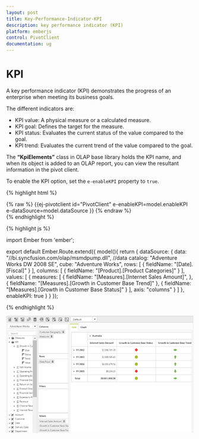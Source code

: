 ```yaml
---
layout: post
title: Key-Performance-Indicator-KPI
description: key performance indicator (KPI)
platform: emberjs
control: PivotClient
documentation: ug
---
```


# KPI

A key performance indicator (KPI) demonstrates the progress of an enterprise when meeting its business goals.

The different indicators are:

* KPI value: A physical measure or a calculated measure.
* KPI goal: Defines the target for the measure.
* KPI status: Evaluates the current status of the value compared to the goal.
* KPI trend: Evaluates the current trend of the value compared to the goal.

The **“KpiElements”** class in OLAP base library holds the KPI name, and when its object is added to an OLAP report, you can view the resultant information in the pivot client.

To enable the KPI option, set the `e-enableKPI` property to `true`.

{% highlight html %}
	<div class="e-control">
	{% raw %}
	{{ej-pivotclient id="PivotClient" e-enableKPI=model.enableKPI e-dataSource=model.dataSource }}
	{% endraw %}
	</div>
{% endhighlight %}

{% highlight js %}

import Ember from 'ember';

export default Ember.Route.extend({
   model(){
    return {
            dataSource: {
                                data: "//bi.syncfusion.com/olap/msmdpump.dll", //data
                                catalog: "Adventure Works DW 2008 SE",
                                cube: "Adventure Works",
                                rows: [
                                    {
                                        fieldName: "[Date].[Fiscal]"
                                    }
                                ],
                                columns: [
                                    {
                                        fieldName: "[Product].[Product Categories]"
                                    }
                                ],
                                values: [
                                    {
                                        measures: [
                                            {
                                                fieldName: "[Measures].[Internet Sales Amount]",
                                            },
                                            {
                                                fieldName: "[Measures].[Growth in Customer Base Trend]"
                                            }, 
                                            {
                                                fieldName: "[Measures].[Growth in Customer Base Status]"
                                            }
                                        ],
                                        axis: "columns"
                                    }
                                ]
                            },
                            enableKPI: true
        }
    }
});

{% endhighlight %}

![](KPI_images/clientmode-kpi.png)
